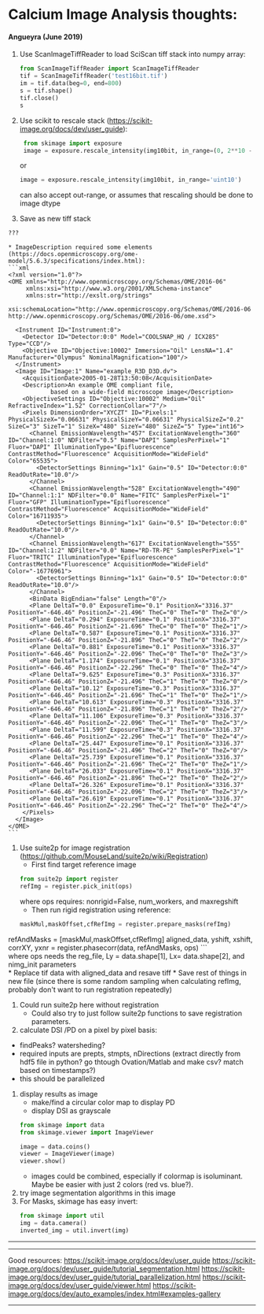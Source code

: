 # Calcium Image Analysis thoughts:
#### Angueyra (June 2019)

1. Use ScanImageTiffReader to load SciScan tiff stack into numpy array:  
	```python
	from ScanImageTiffReader import ScanImageTiffReader
	tif = ScanImageTiffReader('test16bit.tif')
	im = tif.data(beg=0, end=800)
	s = tif.shape()
	tif.close()
	s
	```  
	
1. Use scikit to rescale stack (https://scikit-image.org/docs/dev/user_guide):  
	```python
	 from skimage import exposure
	 image = exposure.rescale_intensity(img10bit, in_range=(0, 2**10 - 1))
	 ```  
	 or  
	 ```python
	 image = exposure.rescale_intensity(img10bit, in_range='uint10') 
	 ```  
	 can also accept out-range, or assumes that rescaling should be done to image dtype  
1. Save as new tiff stack
```python
???
```
    * ImageDescription required some elements (https://docs.openmicroscopy.org/ome-model/5.6.3/specifications/index.html):
    ```xml
    <?xml version="1.0"?>
    <OME xmlns="http://www.openmicroscopy.org/Schemas/OME/2016-06"
         xmlns:xsi="http://www.w3.org/2001/XMLSchema-instance"
         xmlns:str="http://exslt.org/strings"
         xsi:schemaLocation="http://www.openmicroscopy.org/Schemas/OME/2016-06                              http://www.openmicroscopy.org/Schemas/OME/2016-06/ome.xsd">

      <Instrument ID="Instrument:0">
        <Detector ID="Detector:0:0" Model="COOLSNAP_HQ / ICX285" Type="CCD"/>
        <Objective ID="Objective:10002" Immersion="Oil" LensNA="1.4" Manufacturer="Olympus" NominalMagnification="100"/>
      </Instrument>
      <Image ID="Image:1" Name="example_R3D_D3D.dv">
        <AcquisitionDate>2005-01-28T13:50:08</AcquisitionDate>
        <Description>An example OME compliant file, 
                based on a wide-field microscope image</Description>
        <ObjectiveSettings ID="Objective:10002" Medium="Oil" RefractiveIndex="1.52" CorrectionCollar="7"/>
        <Pixels DimensionOrder="XYCZT" ID="Pixels:1" PhysicalSizeX="0.06631" PhysicalSizeY="0.06631" PhysicalSizeZ="0.2" SizeC="3" SizeT="1" SizeX="480" SizeY="480" SizeZ="5" Type="int16">
          <Channel EmissionWavelength="457" ExcitationWavelength="360" ID="Channel:1:0" NDFilter="0.5" Name="DAPI" SamplesPerPixel="1" Fluor="DAPI" IlluminationType="Epifluorescence" ContrastMethod="Fluorescence" AcquisitionMode="WideField" Color="65535">
            <DetectorSettings Binning="1x1" Gain="0.5" ID="Detector:0:0" ReadOutRate="10.0"/>
          </Channel>
          <Channel EmissionWavelength="528" ExcitationWavelength="490" ID="Channel:1:1" NDFilter="0.0" Name="FITC" SamplesPerPixel="1" Fluor="GFP" IlluminationType="Epifluorescence" ContrastMethod="Fluorescence" AcquisitionMode="WideField" Color="16711935">
            <DetectorSettings Binning="1x1" Gain="0.5" ID="Detector:0:0" ReadOutRate="10.0"/>
          </Channel>
          <Channel EmissionWavelength="617" ExcitationWavelength="555" ID="Channel:1:2" NDFilter="0.0" Name="RD-TR-PE" SamplesPerPixel="1" Fluor="TRITC" IlluminationType="Epifluorescence" ContrastMethod="Fluorescence" AcquisitionMode="WideField" Color="-16776961">
            <DetectorSettings Binning="1x1" Gain="0.5" ID="Detector:0:0" ReadOutRate="10.0"/>
          </Channel>
          <BinData BigEndian="false" Length="0"/>
          <Plane DeltaT="0.0" ExposureTime="0.1" PositionX="3316.37" PositionY="-646.46" PositionZ="-21.496" TheC="0" TheT="0" TheZ="0"/>
          <Plane DeltaT="0.294" ExposureTime="0.1" PositionX="3316.37" PositionY="-646.46" PositionZ="-21.696" TheC="0" TheT="0" TheZ="1"/>
          <Plane DeltaT="0.587" ExposureTime="0.1" PositionX="3316.37" PositionY="-646.46" PositionZ="-21.896" TheC="0" TheT="0" TheZ="2"/>
          <Plane DeltaT="0.881" ExposureTime="0.1" PositionX="3316.37" PositionY="-646.46" PositionZ="-22.096" TheC="0" TheT="0" TheZ="3"/>
          <Plane DeltaT="1.174" ExposureTime="0.1" PositionX="3316.37" PositionY="-646.46" PositionZ="-22.296" TheC="0" TheT="0" TheZ="4"/>
          <Plane DeltaT="9.625" ExposureTime="0.3" PositionX="3316.37" PositionY="-646.46" PositionZ="-21.496" TheC="1" TheT="0" TheZ="0"/>
          <Plane DeltaT="10.12" ExposureTime="0.3" PositionX="3316.37" PositionY="-646.46" PositionZ="-21.696" TheC="1" TheT="0" TheZ="1"/>
          <Plane DeltaT="10.613" ExposureTime="0.3" PositionX="3316.37" PositionY="-646.46" PositionZ="-21.896" TheC="1" TheT="0" TheZ="2"/>
          <Plane DeltaT="11.106" ExposureTime="0.3" PositionX="3316.37" PositionY="-646.46" PositionZ="-22.096" TheC="1" TheT="0" TheZ="3"/>
          <Plane DeltaT="11.599" ExposureTime="0.3" PositionX="3316.37" PositionY="-646.46" PositionZ="-22.296" TheC="1" TheT="0" TheZ="4"/>
          <Plane DeltaT="25.447" ExposureTime="0.1" PositionX="3316.37" PositionY="-646.46" PositionZ="-21.496" TheC="2" TheT="0" TheZ="0"/>
          <Plane DeltaT="25.739" ExposureTime="0.1" PositionX="3316.37" PositionY="-646.46" PositionZ="-21.696" TheC="2" TheT="0" TheZ="1"/>
          <Plane DeltaT="26.033" ExposureTime="0.1" PositionX="3316.37" PositionY="-646.46" PositionZ="-21.896" TheC="2" TheT="0" TheZ="2"/>
          <Plane DeltaT="26.326" ExposureTime="0.1" PositionX="3316.37" PositionY="-646.46" PositionZ="-22.096" TheC="2" TheT="0" TheZ="3"/>
          <Plane DeltaT="26.619" ExposureTime="0.1" PositionX="3316.37" PositionY="-646.46" PositionZ="-22.296" TheC="2" TheT="0" TheZ="4"/>
        </Pixels>
      </Image>        
    </OME>
    ```
1. Use suite2p for image registration (https://github.com/MouseLand/suite2p/wiki/Registration) 
	* First find target reference image  
	```python
	from suite2p import register
	refImg = register.pick_init(ops)
	```  
	where ops requires: nonrigid=False, num_workers, and maxregshift
	* Then run rigid registration using reference:  
	```python
	maskMul,maskOffset,cfRefImg = register.prepare_masks(refImg)
refAndMasks = [maskMul,maskOffset,cfRefImg]
aligned_data, yshift, xshift, corrXY, yxnr = register.phasecorr(data, refAndMasks, ops)	
	```  
	where ops needs the reg_file, Ly = data.shape[1], Lx= data.shape[2], and nimg_init parameters  
	* Replace tif data with aligned_data and resave tiff
	* Save rest of things in new file (since there is some random sampling when calculating refImg, probably don't want to run registration repeatedly)
1. Could run suite2p here without registration
	* Could also try to just follow suite2p functions to save registration parameters.
1. calculate DSI /PD on a pixel by pixel basis:
  * findPeaks? watersheding?
  * required inputs are prepts, stmpts, nDirections (extract directly from hdf5 file in python? go thtough Ovation/Matlab and make csv? match based on timestamps?)
  * this should be parallelized
1. display results as image
	* make/find a circular color map to display PD
	* display DSI as grayscale  
	```python
	from skimage import data
	from skimage.viewer import ImageViewer

	image = data.coins()
	viewer = ImageViewer(image)
	viewer.show()
	```  
	* images could be combined, especially if colormap is isoluminant. Maybe be easier with just 2 colors (red vs. blue?).
1. try image segmentation algorithms in this image
1. For Masks, skimage has easy invert:
	```python
	from skimage import util
	img = data.camera()
	inverted_img = util.invert(img)
	```  
	
---

---
Good resources:
https://scikit-image.org/docs/dev/user_guide
https://scikit-image.org/docs/dev/user_guide/tutorial_segmentation.html
https://scikit-image.org/docs/dev/user_guide/tutorial_parallelization.html
https://scikit-image.org/docs/dev/user_guide/viewer.html
https://scikit-image.org/docs/dev/auto_examples/index.html#examples-gallery   

---